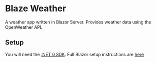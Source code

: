 # Blaze Weather

A weather app written in Blazor Server. Provides weather data using the OpenWeather API.

## Setup

You will need the [.NET 6 SDK](https://dotnet.microsoft.com/en-us/download). Full Blazor setup instructions are [here](https://dotnet.microsoft.com/en-us/learn/aspnet/blazor-cli-tutorial/intro)
